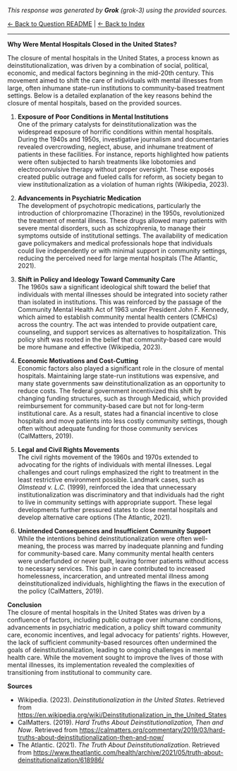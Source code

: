 <!-- 
Generated by: grok
Model: grok-3
Prompt type: sources
Generated at: 2025-06-07T16:07:03.034631
-->

*This response was generated by **Grok** (grok-3) using the provided sources.*

[← Back to Question README](README.md) | [← Back to Index](../README.md)

---

**Why Were Mental Hospitals Closed in the United States?**

The closure of mental hospitals in the United States, a process known as deinstitutionalization, was driven by a combination of social, political, economic, and medical factors beginning in the mid-20th century. This movement aimed to shift the care of individuals with mental illnesses from large, often inhumane state-run institutions to community-based treatment settings. Below is a detailed explanation of the key reasons behind the closure of mental hospitals, based on the provided sources.

1. **Exposure of Poor Conditions in Mental Institutions**  
   One of the primary catalysts for deinstitutionalization was the widespread exposure of horrific conditions within mental hospitals. During the 1940s and 1950s, investigative journalism and documentaries revealed overcrowding, neglect, abuse, and inhumane treatment of patients in these facilities. For instance, reports highlighted how patients were often subjected to harsh treatments like lobotomies and electroconvulsive therapy without proper oversight. These exposés created public outrage and fueled calls for reform, as society began to view institutionalization as a violation of human rights (Wikipedia, 2023).

2. **Advancements in Psychiatric Medication**  
   The development of psychotropic medications, particularly the introduction of chlorpromazine (Thorazine) in the 1950s, revolutionized the treatment of mental illness. These drugs allowed many patients with severe mental disorders, such as schizophrenia, to manage their symptoms outside of institutional settings. The availability of medication gave policymakers and medical professionals hope that individuals could live independently or with minimal support in community settings, reducing the perceived need for large mental hospitals (The Atlantic, 2021).

3. **Shift in Policy and Ideology Toward Community Care**  
   The 1960s saw a significant ideological shift toward the belief that individuals with mental illnesses should be integrated into society rather than isolated in institutions. This was reinforced by the passage of the Community Mental Health Act of 1963 under President John F. Kennedy, which aimed to establish community mental health centers (CMHCs) across the country. The act was intended to provide outpatient care, counseling, and support services as alternatives to hospitalization. This policy shift was rooted in the belief that community-based care would be more humane and effective (Wikipedia, 2023).

4. **Economic Motivations and Cost-Cutting**  
   Economic factors also played a significant role in the closure of mental hospitals. Maintaining large state-run institutions was expensive, and many state governments saw deinstitutionalization as an opportunity to reduce costs. The federal government incentivized this shift by changing funding structures, such as through Medicaid, which provided reimbursement for community-based care but not for long-term institutional care. As a result, states had a financial incentive to close hospitals and move patients into less costly community settings, though often without adequate funding for those community services (CalMatters, 2019).

5. **Legal and Civil Rights Movements**  
   The civil rights movement of the 1960s and 1970s extended to advocating for the rights of individuals with mental illnesses. Legal challenges and court rulings emphasized the right to treatment in the least restrictive environment possible. Landmark cases, such as *Olmstead v. L.C.* (1999), reinforced the idea that unnecessary institutionalization was discriminatory and that individuals had the right to live in community settings with appropriate support. These legal developments further pressured states to close mental hospitals and develop alternative care options (The Atlantic, 2021).

6. **Unintended Consequences and Insufficient Community Support**  
   While the intentions behind deinstitutionalization were often well-meaning, the process was marred by inadequate planning and funding for community-based care. Many community mental health centers were underfunded or never built, leaving former patients without access to necessary services. This gap in care contributed to increased homelessness, incarceration, and untreated mental illness among deinstitutionalized individuals, highlighting the flaws in the execution of the policy (CalMatters, 2019).

**Conclusion**  
The closure of mental hospitals in the United States was driven by a confluence of factors, including public outrage over inhumane conditions, advancements in psychiatric medication, a policy shift toward community care, economic incentives, and legal advocacy for patients’ rights. However, the lack of sufficient community-based resources often undermined the goals of deinstitutionalization, leading to ongoing challenges in mental health care. While the movement sought to improve the lives of those with mental illnesses, its implementation revealed the complexities of transitioning from institutional to community care.

**Sources**  
- Wikipedia. (2023). *Deinstitutionalization in the United States*. Retrieved from https://en.wikipedia.org/wiki/Deinstitutionalization_in_the_United_States  
- CalMatters. (2019). *Hard Truths About Deinstitutionalization, Then and Now*. Retrieved from https://calmatters.org/commentary/2019/03/hard-truths-about-deinstitutionalization-then-and-now/  
- The Atlantic. (2021). *The Truth About Deinstitutionalization*. Retrieved from https://www.theatlantic.com/health/archive/2021/05/truth-about-deinstitutionalization/618986/